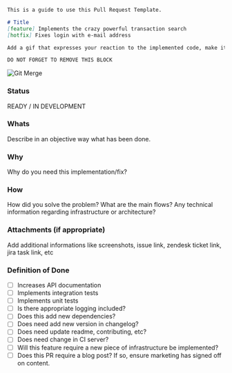 ```markdown
This is a guide to use this Pull Request Template.

# Title
[feature] Implements the crazy powerful transaction search
[hotfix] Fixes login with e-mail address

Add a gif that expresses your reaction to the implemented code, make it fun

DO NOT FORGET TO REMOVE THIS BLOCK
```

![Git Merge](https://media.giphy.com/media/cFkiFMDg3iFoI/giphy.gif)

### Status

READY / IN DEVELOPMENT

### Whats

Describe in an objective way what has been done.

### Why

Why do you need this implementation/fix? 

### How

How did you solve the problem? What are the main flows? Any technical information regarding infrastructure or architecture?

### Attachments (if appropriate)

Add additional informations like screenshots, issue link, zendesk ticket link, jira task link, etc

### Definition of Done

  - [ ] Increases API documentation
  - [ ] Implements integration tests
  - [ ] Implements unit tests
  - [ ] Is there appropriate logging included?
  - [ ] Does this add new dependencies?
  - [ ] Does need add new version in changelog?
  - [ ] Does need update readme, contributing, etc?
  - [ ] Does need change in CI server?
  - [ ] Will this feature require a new piece of infrastructure be implemented?
  - [ ] Does this PR require a blog post? If so, ensure marketing has signed off on content.
